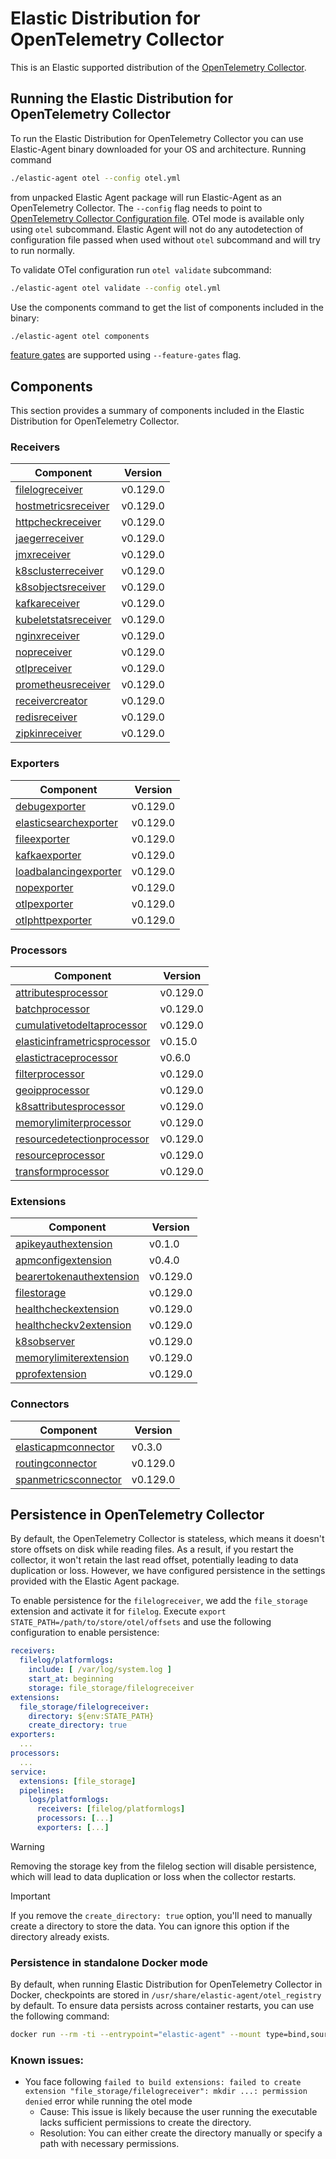 # Elastic Distribution for OpenTelemetry Collector

This is an Elastic supported distribution of the [OpenTelemetry Collector](https://github.com/open-telemetry/opentelemetry-collector).

## Running the Elastic Distribution for OpenTelemetry Collector

To run the Elastic Distribution for OpenTelemetry Collector you can use Elastic-Agent binary downloaded for your OS and architecture.
Running command

```bash
./elastic-agent otel --config otel.yml
```

from unpacked Elastic Agent package will run Elastic-Agent as an OpenTelemetry Collector. The `--config` flag needs to point to [OpenTelemetry Collector Configuration file](https://opentelemetry.io/docs/collector/configuration/). OTel mode is available only using `otel` subcommand. Elastic Agent will not do any autodetection of configuration file passed when used without `otel` subcommand and will try to run normally.

To validate OTel configuration run `otel validate` subcommand:

```bash
./elastic-agent otel validate --config otel.yml
```

Use the components command to get the list of components included in the binary:

```bash
./elastic-agent otel components
```

[feature gates](https://github.com/open-telemetry/opentelemetry-collector/blob/main/featuregate/README.md#controlling-gates) are supported using `--feature-gates` flag.

## Components

This section provides a summary of components included in the Elastic Distribution for OpenTelemetry Collector.

### Receivers

| Component | Version |
|---|---|
| [filelogreceiver](https://github.com/open-telemetry/opentelemetry-collector-contrib/blob/receiver/filelogreceiver/v0.129.0/receiver/filelogreceiver/README.md) | v0.129.0 |
| [hostmetricsreceiver](https://github.com/open-telemetry/opentelemetry-collector-contrib/blob/receiver/hostmetricsreceiver/v0.129.0/receiver/hostmetricsreceiver/README.md) | v0.129.0 |
| [httpcheckreceiver](https://github.com/open-telemetry/opentelemetry-collector-contrib/blob/receiver/httpcheckreceiver/v0.129.0/receiver/httpcheckreceiver/README.md) | v0.129.0 |
| [jaegerreceiver](https://github.com/open-telemetry/opentelemetry-collector-contrib/blob/receiver/jaegerreceiver/v0.129.0/receiver/jaegerreceiver/README.md) | v0.129.0 |
| [jmxreceiver](https://github.com/open-telemetry/opentelemetry-collector-contrib/blob/receiver/jmxreceiver/v0.129.0/receiver/jmxreceiver/README.md) | v0.129.0 |
| [k8sclusterreceiver](https://github.com/open-telemetry/opentelemetry-collector-contrib/blob/receiver/k8sclusterreceiver/v0.129.0/receiver/k8sclusterreceiver/README.md) | v0.129.0 |
| [k8sobjectsreceiver](https://github.com/open-telemetry/opentelemetry-collector-contrib/blob/receiver/k8sobjectsreceiver/v0.129.0/receiver/k8sobjectsreceiver/README.md) | v0.129.0 |
| [kafkareceiver](https://github.com/open-telemetry/opentelemetry-collector-contrib/blob/receiver/kafkareceiver/v0.129.0/receiver/kafkareceiver/README.md) | v0.129.0 |
| [kubeletstatsreceiver](https://github.com/open-telemetry/opentelemetry-collector-contrib/blob/receiver/kubeletstatsreceiver/v0.129.0/receiver/kubeletstatsreceiver/README.md) | v0.129.0 |
| [nginxreceiver](https://github.com/open-telemetry/opentelemetry-collector-contrib/blob/receiver/nginxreceiver/v0.129.0/receiver/nginxreceiver/README.md) | v0.129.0 |
| [nopreceiver](https://github.com/open-telemetry/opentelemetry-collector/blob/receiver/nopreceiver/v0.129.0/receiver/nopreceiver/README.md) | v0.129.0 |
| [otlpreceiver](https://github.com/open-telemetry/opentelemetry-collector/blob/receiver/otlpreceiver/v0.129.0/receiver/otlpreceiver/README.md) | v0.129.0 |
| [prometheusreceiver](https://github.com/open-telemetry/opentelemetry-collector-contrib/blob/receiver/prometheusreceiver/v0.129.0/receiver/prometheusreceiver/README.md) | v0.129.0 |
| [receivercreator](https://github.com/open-telemetry/opentelemetry-collector-contrib/blob/receiver/receivercreator/v0.129.0/receiver/receivercreator/README.md) | v0.129.0 |
| [redisreceiver](https://github.com/open-telemetry/opentelemetry-collector-contrib/blob/receiver/redisreceiver/v0.129.0/receiver/redisreceiver/README.md) | v0.129.0 |
| [zipkinreceiver](https://github.com/open-telemetry/opentelemetry-collector-contrib/blob/receiver/zipkinreceiver/v0.129.0/receiver/zipkinreceiver/README.md) | v0.129.0 |

### Exporters

| Component | Version |
|---|---|
| [debugexporter](https://github.com/open-telemetry/opentelemetry-collector/blob/exporter/debugexporter/v0.129.0/exporter/debugexporter/README.md) | v0.129.0 |
| [elasticsearchexporter](https://github.com/open-telemetry/opentelemetry-collector-contrib/blob/exporter/elasticsearchexporter/v0.129.0/exporter/elasticsearchexporter/README.md) | v0.129.0 |
| [fileexporter](https://github.com/open-telemetry/opentelemetry-collector-contrib/blob/exporter/fileexporter/v0.129.0/exporter/fileexporter/README.md) | v0.129.0 |
| [kafkaexporter](https://github.com/open-telemetry/opentelemetry-collector-contrib/blob/exporter/kafkaexporter/v0.129.0/exporter/kafkaexporter/README.md) | v0.129.0 |
| [loadbalancingexporter](https://github.com/open-telemetry/opentelemetry-collector-contrib/blob/exporter/loadbalancingexporter/v0.129.0/exporter/loadbalancingexporter/README.md) | v0.129.0 |
| [nopexporter](https://github.com/open-telemetry/opentelemetry-collector/blob/exporter/nopexporter/v0.129.0/exporter/nopexporter/README.md) | v0.129.0 |
| [otlpexporter](https://github.com/open-telemetry/opentelemetry-collector/blob/exporter/otlpexporter/v0.129.0/exporter/otlpexporter/README.md) | v0.129.0 |
| [otlphttpexporter](https://github.com/open-telemetry/opentelemetry-collector/blob/exporter/otlphttpexporter/v0.129.0/exporter/otlphttpexporter/README.md) | v0.129.0 |

### Processors

| Component | Version |
|---|---|
| [attributesprocessor](https://github.com/open-telemetry/opentelemetry-collector-contrib/blob/processor/attributesprocessor/v0.129.0/processor/attributesprocessor/README.md) | v0.129.0 |
| [batchprocessor](https://github.com/open-telemetry/opentelemetry-collector/blob/processor/batchprocessor/v0.129.0/processor/batchprocessor/README.md) | v0.129.0 |
| [cumulativetodeltaprocessor](https://github.com/open-telemetry/opentelemetry-collector-contrib/blob/processor/cumulativetodeltaprocessor/v0.129.0/processor/cumulativetodeltaprocessor/README.md) | v0.129.0 |
| [elasticinframetricsprocessor](https://github.com/elastic/opentelemetry-collector-components/blob/processor/elasticinframetricsprocessor/v0.15.0/processor/elasticinframetricsprocessor/README.md) | v0.15.0 |
| [elastictraceprocessor](https://github.com/elastic/opentelemetry-collector-components/blob/processor/elastictraceprocessor/v0.6.0/processor/elastictraceprocessor/README.md) | v0.6.0 |
| [filterprocessor](https://github.com/open-telemetry/opentelemetry-collector-contrib/blob/processor/filterprocessor/v0.129.0/processor/filterprocessor/README.md) | v0.129.0 |
| [geoipprocessor](https://github.com/open-telemetry/opentelemetry-collector-contrib/blob/processor/geoipprocessor/v0.129.0/processor/geoipprocessor/README.md) | v0.129.0 |
| [k8sattributesprocessor](https://github.com/open-telemetry/opentelemetry-collector-contrib/blob/processor/k8sattributesprocessor/v0.129.0/processor/k8sattributesprocessor/README.md) | v0.129.0 |
| [memorylimiterprocessor](https://github.com/open-telemetry/opentelemetry-collector/blob/processor/memorylimiterprocessor/v0.129.0/processor/memorylimiterprocessor/README.md) | v0.129.0 |
| [resourcedetectionprocessor](https://github.com/open-telemetry/opentelemetry-collector-contrib/blob/processor/resourcedetectionprocessor/v0.129.0/processor/resourcedetectionprocessor/README.md) | v0.129.0 |
| [resourceprocessor](https://github.com/open-telemetry/opentelemetry-collector-contrib/blob/processor/resourceprocessor/v0.129.0/processor/resourceprocessor/README.md) | v0.129.0 |
| [transformprocessor](https://github.com/open-telemetry/opentelemetry-collector-contrib/blob/processor/transformprocessor/v0.129.0/processor/transformprocessor/README.md) | v0.129.0 |

### Extensions

| Component | Version |
|---|---|
| [apikeyauthextension](https://github.com/elastic/opentelemetry-collector-components/blob/extension/apikeyauthextension/v0.1.0/extension/apikeyauthextension/README.md) | v0.1.0 |
| [apmconfigextension](https://github.com/elastic/opentelemetry-collector-components/blob/extension/apmconfigextension/v0.4.0/extension/apmconfigextension/README.md) | v0.4.0 |
| [bearertokenauthextension](https://github.com/open-telemetry/opentelemetry-collector-contrib/blob/extension/bearertokenauthextension/v0.129.0/extension/bearertokenauthextension/README.md) | v0.129.0 |
| [filestorage](https://github.com/open-telemetry/opentelemetry-collector-contrib/blob/extension/storage/filestorage/v0.129.0/extension/storage/filestorage/README.md) | v0.129.0 |
| [healthcheckextension](https://github.com/open-telemetry/opentelemetry-collector-contrib/blob/extension/healthcheckextension/v0.129.0/extension/healthcheckextension/README.md) | v0.129.0 |
| [healthcheckv2extension](https://github.com/open-telemetry/opentelemetry-collector-contrib/blob/extension/healthcheckv2extension/v0.129.0/extension/healthcheckv2extension/README.md) | v0.129.0 |
| [k8sobserver](https://github.com/open-telemetry/opentelemetry-collector-contrib/blob/extension/observer/k8sobserver/v0.129.0/extension/observer/k8sobserver/README.md) | v0.129.0 |
| [memorylimiterextension](https://github.com/open-telemetry/opentelemetry-collector/blob/extension/memorylimiterextension/v0.129.0/extension/memorylimiterextension/README.md) | v0.129.0 |
| [pprofextension](https://github.com/open-telemetry/opentelemetry-collector-contrib/blob/extension/pprofextension/v0.129.0/extension/pprofextension/README.md) | v0.129.0 |

### Connectors

| Component | Version |
|---|---|
| [elasticapmconnector](https://github.com/elastic/opentelemetry-collector-components/blob/connector/elasticapmconnector/v0.3.0/connector/elasticapmconnector/README.md) | v0.3.0 |
| [routingconnector](https://github.com/open-telemetry/opentelemetry-collector-contrib/blob/connector/routingconnector/v0.129.0/connector/routingconnector/README.md) | v0.129.0 |
| [spanmetricsconnector](https://github.com/open-telemetry/opentelemetry-collector-contrib/blob/connector/spanmetricsconnector/v0.129.0/connector/spanmetricsconnector/README.md) | v0.129.0 |
## Persistence in OpenTelemetry Collector

By default, the OpenTelemetry Collector is stateless, which means it doesn't store offsets on disk while reading files. As a result, if you restart the collector, it won't retain the last read offset, potentially leading to data duplication or loss. However, we have configured persistence in the settings provided with the Elastic Agent package.

To enable persistence for the `filelogreceiver`, we add the `file_storage` extension and activate it for `filelog`.
Execute `export STATE_PATH=/path/to/store/otel/offsets` and use the following configuration to enable persistence:

```yaml
receivers:
  filelog/platformlogs:
    include: [ /var/log/system.log ]
    start_at: beginning
    storage: file_storage/filelogreceiver
extensions:
  file_storage/filelogreceiver:
    directory: ${env:STATE_PATH}
    create_directory: true
exporters:
  ...
processors:
  ...
service:
  extensions: [file_storage]
  pipelines:
    logs/platformlogs:
      receivers: [filelog/platformlogs]
      processors: [...]
      exporters: [...]
```

> [!WARNING]
Removing the storage key from the filelog section will disable persistence, which will lead to data duplication or loss when the collector restarts.

> [!IMPORTANT]
If you remove the `create_directory: true` option, you'll need to manually create a directory to store the data. You can ignore this option if the directory already exists.

### Persistence in standalone Docker mode

By default, when running Elastic Distribution for OpenTelemetry Collector in Docker, checkpoints are stored in `/usr/share/elastic-agent/otel_registry` by default. To ensure data persists across container restarts, you can use the following command:

```bash
docker run --rm -ti --entrypoint="elastic-agent" --mount type=bind,source=/path/on/host,target=/usr/share/elastic-agent/otel_registry  docker.elastic.co/elastic-agent/elastic-agent:9.0.0-SNAPSHOT otel
```

### Known issues:
-  You face following `failed to build extensions: failed to create extension "file_storage/filelogreceiver": mkdir ...: permission denied` error while running the otel mode
	- Cause: This issue is likely because the user running the executable lacks sufficient permissions to create the directory.
	- Resolution: You can either create the directory manually or specify a path with necessary permissions.
